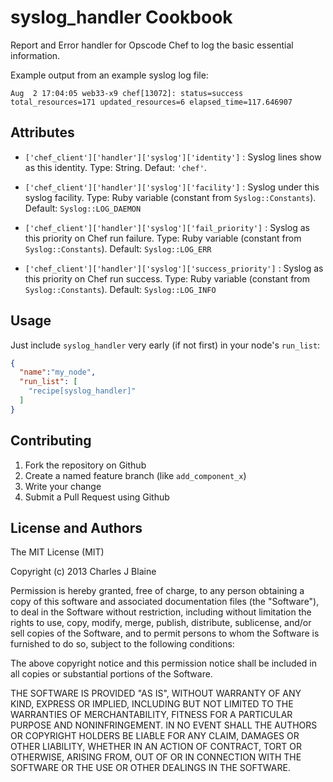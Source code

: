syslog_handler Cookbook
=======================

Report and Error handler for Opscode Chef to log the basic essential information.

Example output from an example syslog log file:

```
Aug  2 17:04:05 web33-x9 chef[13072]: status=success total_resources=171 updated_resources=6 elapsed_time=117.646907
```

Attributes
----------

* `['chef_client']['handler']['syslog']['identity']` : Syslog lines show as this identity. Type: String. Defaut: `'chef'`.

* `['chef_client']['handler']['syslog']['facility']` : Syslog under this syslog facility. Type: Ruby variable (constant from `Syslog::Constants`). Default: `Syslog::LOG_DAEMON`

* `['chef_client']['handler']['syslog']['fail_priority']` : Syslog as this priority on Chef run failure.  Type: Ruby variable (constant from `Syslog::Constants`). Default: `Syslog::LOG_ERR`

* `['chef_client']['handler']['syslog']['success_priority']` : Syslog as this priority on Chef run success. Type: Ruby variable (constant from `Syslog::Constants`). Default: `Syslog::LOG_INFO`

Usage
-----

Just include `syslog_handler` very early (if not first) in your node's `run_list`:

```json
{
  "name":"my_node",
  "run_list": [
    "recipe[syslog_handler]"
  ]
}
```

Contributing
------------

1. Fork the repository on Github
2. Create a named feature branch (like `add_component_x`)
3. Write your change
4. Submit a Pull Request using Github

License and Authors
-------------------

The MIT License (MIT)

Copyright (c) 2013 Charles J Blaine

Permission is hereby granted, free of charge, to any person obtaining a copy of
this software and associated documentation files (the "Software"), to deal in
the Software without restriction, including without limitation the rights to
use, copy, modify, merge, publish, distribute, sublicense, and/or sell copies of
the Software, and to permit persons to whom the Software is furnished to do so,
subject to the following conditions:

The above copyright notice and this permission notice shall be included in all
copies or substantial portions of the Software.

THE SOFTWARE IS PROVIDED "AS IS", WITHOUT WARRANTY OF ANY KIND, EXPRESS OR
IMPLIED, INCLUDING BUT NOT LIMITED TO THE WARRANTIES OF MERCHANTABILITY, FITNESS
FOR A PARTICULAR PURPOSE AND NONINFRINGEMENT. IN NO EVENT SHALL THE AUTHORS OR
COPYRIGHT HOLDERS BE LIABLE FOR ANY CLAIM, DAMAGES OR OTHER LIABILITY, WHETHER
IN AN ACTION OF CONTRACT, TORT OR OTHERWISE, ARISING FROM, OUT OF OR IN
CONNECTION WITH THE SOFTWARE OR THE USE OR OTHER DEALINGS IN THE SOFTWARE.
